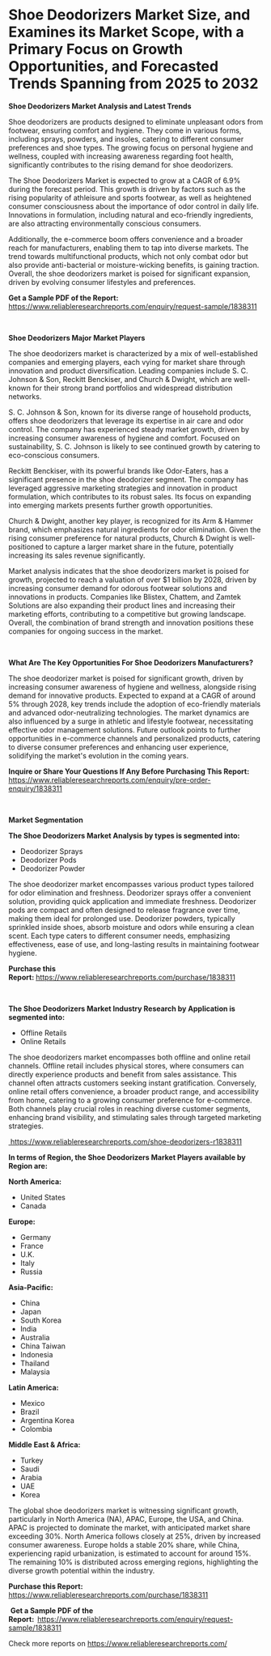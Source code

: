 <p><h1>Shoe Deodorizers Market Size, and Examines its Market Scope, with a Primary Focus on Growth Opportunities, and Forecasted Trends Spanning from 2025 to 2032</h1></p><p><strong>Shoe Deodorizers Market Analysis and Latest Trends</strong></p>
<p><p>Shoe deodorizers are products designed to eliminate unpleasant odors from footwear, ensuring comfort and hygiene. They come in various forms, including sprays, powders, and insoles, catering to different consumer preferences and shoe types. The growing focus on personal hygiene and wellness, coupled with increasing awareness regarding foot health, significantly contributes to the rising demand for shoe deodorizers.</p><p>The Shoe Deodorizers Market is expected to grow at a CAGR of 6.9% during the forecast period. This growth is driven by factors such as the rising popularity of athleisure and sports footwear, as well as heightened consumer consciousness about the importance of odor control in daily life. Innovations in formulation, including natural and eco-friendly ingredients, are also attracting environmentally conscious consumers. </p><p>Additionally, the e-commerce boom offers convenience and a broader reach for manufacturers, enabling them to tap into diverse markets. The trend towards multifunctional products, which not only combat odor but also provide anti-bacterial or moisture-wicking benefits, is gaining traction. Overall, the shoe deodorizers market is poised for significant expansion, driven by evolving consumer lifestyles and preferences.</p></p>
<p><strong>Get a Sample PDF of the Report:&nbsp;</strong> <a href="https://www.reliableresearchreports.com/enquiry/request-sample/1838311?utm_campaign=3025&utm_medium=2&utm_source=Github&utm_content=ia&utm_term=05042025&utm_id=shoe-deodorizers">https://www.reliableresearchreports.com/enquiry/request-sample/1838311</a></p>
<p>&nbsp;</p>
<p><strong>Shoe Deodorizers Major Market Players</strong></p>
<p><p>The shoe deodorizers market is characterized by a mix of well-established companies and emerging players, each vying for market share through innovation and product diversification. Leading companies include S. C. Johnson & Son, Reckitt Benckiser, and Church & Dwight, which are well-known for their strong brand portfolios and widespread distribution networks.</p><p>S. C. Johnson & Son, known for its diverse range of household products, offers shoe deodorizers that leverage its expertise in air care and odor control. The company has experienced steady market growth, driven by increasing consumer awareness of hygiene and comfort. Focused on sustainability, S. C. Johnson is likely to see continued growth by catering to eco-conscious consumers.</p><p>Reckitt Benckiser, with its powerful brands like Odor-Eaters, has a significant presence in the shoe deodorizer segment. The company has leveraged aggressive marketing strategies and innovation in product formulation, which contributes to its robust sales. Its focus on expanding into emerging markets presents further growth opportunities.</p><p>Church & Dwight, another key player, is recognized for its Arm & Hammer brand, which emphasizes natural ingredients for odor elimination. Given the rising consumer preference for natural products, Church & Dwight is well-positioned to capture a larger market share in the future, potentially increasing its sales revenue significantly.</p><p>Market analysis indicates that the shoe deodorizers market is poised for growth, projected to reach a valuation of over $1 billion by 2028, driven by increasing consumer demand for odorous footwear solutions and innovations in products. Companies like Blistex, Chattem, and Zamtek Solutions are also expanding their product lines and increasing their marketing efforts, contributing to a competitive but growing landscape. Overall, the combination of brand strength and innovation positions these companies for ongoing success in the market.</p></p>
<p>&nbsp;</p>
<p><strong>What Are The Key Opportunities For Shoe Deodorizers Manufacturers?</strong></p>
<p><p>The shoe deodorizer market is poised for significant growth, driven by increasing consumer awareness of hygiene and wellness, alongside rising demand for innovative products. Expected to expand at a CAGR of around 5% through 2028, key trends include the adoption of eco-friendly materials and advanced odor-neutralizing technologies. The market dynamics are also influenced by a surge in athletic and lifestyle footwear, necessitating effective odor management solutions. Future outlook points to further opportunities in e-commerce channels and personalized products, catering to diverse consumer preferences and enhancing user experience, solidifying the market's evolution in the coming years.</p></p>
<p><strong>Inquire or Share Your Questions If Any Before Purchasing This Report:</strong> <a href="https://www.reliableresearchreports.com/enquiry/pre-order-enquiry/1838311?utm_campaign=3025&utm_medium=2&utm_source=Github&utm_content=ia&utm_term=05042025&utm_id=shoe-deodorizers">https://www.reliableresearchreports.com/enquiry/pre-order-enquiry/1838311</a></p>
<p>&nbsp;</p>
<p><strong>Market Segmentation</strong></p>
<p><strong>The Shoe Deodorizers Market Analysis by types is segmented into:</strong></p>
<p><ul><li>Deodorizer Sprays</li><li>Deodorizer Pods</li><li>Deodorizer Powder</li></ul></p>
<p><p>The shoe deodorizer market encompasses various product types tailored for odor elimination and freshness. Deodorizer sprays offer a convenient solution, providing quick application and immediate freshness. Deodorizer pods are compact and often designed to release fragrance over time, making them ideal for prolonged use. Deodorizer powders, typically sprinkled inside shoes, absorb moisture and odors while ensuring a clean scent. Each type caters to different consumer needs, emphasizing effectiveness, ease of use, and long-lasting results in maintaining footwear hygiene.</p></p>
<p><strong>Purchase this Report:&nbsp;</strong><a href="https://www.reliableresearchreports.com/purchase/1838311?utm_campaign=3025&utm_medium=2&utm_source=Github&utm_content=ia&utm_term=05042025&utm_id=shoe-deodorizers">https://www.reliableresearchreports.com/purchase/1838311</a></p>
<p>&nbsp;</p>
<p><strong>The Shoe Deodorizers Market Industry Research by Application is segmented into:</strong></p>
<p><ul><li>Offline Retails</li><li>Online Retails</li></ul></p>
<p><p>The shoe deodorizers market encompasses both offline and online retail channels. Offline retail includes physical stores, where consumers can directly experience products and benefit from sales assistance. This channel often attracts customers seeking instant gratification. Conversely, online retail offers convenience, a broader product range, and accessibility from home, catering to a growing consumer preference for e-commerce. Both channels play crucial roles in reaching diverse customer segments, enhancing brand visibility, and stimulating sales through targeted marketing strategies.</p></p>
<p><a href="https://www.reliableresearchreports.com/shoe-deodorizers-r1838311?utm_campaign=3025&utm_medium=2&utm_source=Github&utm_content=ia&utm_term=05042025&utm_id=shoe-deodorizers">&nbsp;https://www.reliableresearchreports.com/shoe-deodorizers-r1838311</a></p>
<p><strong>In terms of Region, the Shoe Deodorizers Market Players available by Region are:</strong></p>
<p>
    <p> <strong> North America: </strong>
        <ul>
            <li>United States</li>
            <li>Canada</li>
        </ul>
        </p> 
    <p> <strong> Europe: </strong>
        <ul>
            <li>Germany</li>
            <li>France</li>
            <li>U.K.</li>
            <li>Italy</li>
            <li>Russia</li>
        </ul>
        </p> 
    <p> <strong> Asia-Pacific: </strong>
        <ul>
            <li>China</li>
            <li>Japan</li>
            <li>South Korea</li>
            <li>India</li>
            <li>Australia</li>
            <li>China Taiwan</li>
            <li>Indonesia</li>
            <li>Thailand</li>
            <li>Malaysia</li>
        </ul>
        </p> 
    <p> <strong> Latin America: </strong>
        <ul>
            <li>Mexico</li>
            <li>Brazil</li>
            <li>Argentina Korea</li>
            <li>Colombia</li>
        </ul>
        </p> 
    <p> <strong> Middle East & Africa: </strong>
        <ul>
            <li>Turkey</li>
            <li>Saudi</li>
            <li>Arabia</li>
            <li>UAE</li>
            <li>Korea</li>
        </ul>
    </p>
    </p>
<p><p>The global shoe deodorizers market is witnessing significant growth, particularly in North America (NA), APAC, Europe, the USA, and China. APAC is projected to dominate the market, with anticipated market share exceeding 30%. North America follows closely at 25%, driven by increased consumer awareness. Europe holds a stable 20% share, while China, experiencing rapid urbanization, is estimated to account for around 15%. The remaining 10% is distributed across emerging regions, highlighting the diverse growth potential within the industry.</p></p>
<p><strong>Purchase this Report: </strong><a href="https://www.reliableresearchreports.com/purchase/1838311?utm_campaign=3025&utm_medium=2&utm_source=Github&utm_content=ia&utm_term=05042025&utm_id=shoe-deodorizers">https://www.reliableresearchreports.com/purchase/1838311</a></p>
<p>&nbsp;<strong>Get a Sample PDF of the Report:&nbsp;&nbsp;</strong><a href="https://www.reliableresearchreports.com/enquiry/request-sample/1838311?utm_campaign=3025&utm_medium=2&utm_source=Github&utm_content=ia&utm_term=05042025&utm_id=shoe-deodorizers">https://www.reliableresearchreports.com/enquiry/request-sample/1838311</a></p>
<p><strong></strong></p>
<p>Check more reports on <a href="https://www.reliableresearchreports.com/?utm_campaign=3025&utm_medium=2&utm_source=Github&utm_content=ia&utm_term=05042025&utm_id=shoe-deodorizers">https://www.reliableresearchreports.com/</a></p>